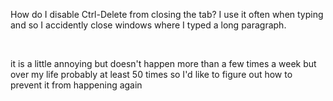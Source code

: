 How do I disable Ctrl-Delete from closing the tab? I use it often when typing and so I accidently close windows where I typed a long paragraph.

&#x200B;

it is a little annoying but doesn't happen more than a few times a week but over my life probably at least 50 times so I'd like to figure out how to prevent it from happening again
